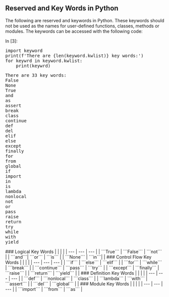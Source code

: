 
## Reserved and Key Words in Python
The following are reserved and keywords in Python. These keywords should not be used as the names for user-defined functions, classes, methods or modules. The keywords can be accessed with the following code:
<div class="cell border-box-sizing code_cell rendered">
<div class="input">
<div class="prompt input_prompt">In&nbsp;[3]:</div>
<div class="inner_cell">
    <div class="input_area">
<div class=" highlight hl-ipython3"><pre><span></span><span class="kn">import</span> <span class="nn">keyword</span>
<span class="nb">print</span><span class="p">(</span><span class="n">f</span><span class="s1">&#39;There are {len(keyword.kwlist)} key words:&#39;</span><span class="p">)</span>
<span class="k">for</span> <span class="n">keywrd</span> <span class="ow">in</span> <span class="n">keyword</span><span class="o">.</span><span class="n">kwlist</span><span class="p">:</span>
    <span class="nb">print</span><span class="p">(</span><span class="n">keywrd</span><span class="p">)</span>
</pre></div>

</div>
</div>
</div>

<div class="output_wrapper">
<div class="output">


<div class="output_area">

<div class="prompt"></div>


<div class="output_subarea output_stream output_stdout output_text">
<pre>There are 33 key words:
False
None
True
and
as
assert
break
class
continue
def
del
elif
else
except
finally
for
from
global
if
import
in
is
lambda
nonlocal
not
or
pass
raise
return
try
while
with
yield
</pre>
</div>
</div>

</div>
</div>

</div>
### Logical Key Words
|  | | |
| --- | --- | --- |
| ```True``` | ```False``` | ```not``` |
| ```and```| ```or``` | ```is``` |
| ```None``` | ```in```| |
### Control Flow Key Words
|  | | |
| --- | --- | --- |
| ```if``` | ```else``` | ```elif``` |
| ```for``` | ```while``` | ```break``` |
| ```continue``` | ```pass``` | ```try``` |
| ```except``` | ```finally``` | ```raise``` |
| ```return``` | ```yield``` | |
### Definition Key Words
|  | | |
| --- | --- | --- |
| ```def``` | ```nonlocal``` | ```class``` |
| ```lambda``` | ```with``` | ```assert``` |
| ```del``` | ```global``` |  |
### Module Key Words
|  | | |
| --- | --- | --- |
| ```import``` | ```from``` | ```as``` |




 

